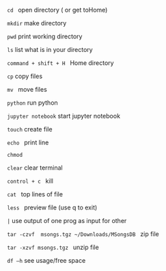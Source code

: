 ```cd ```  open directory ( or get toHome)

```mkdir```   make directory

```pwd```   print working directory 

```ls```   list what is in your directory 

```command + shift + H ```   Home directory

```cp```   copy files

```mv ```  move files

```python```  run python 

```jupyter notebook```  start jupyter notebook

```touch```   create file

```echo ```  print line

```chmod```  

```clear```   clear terminal

```control + c ``` kill

```cat ```  top lines of file

```less ```  preview file (use q to exit)

```|```   use output of one prog as input for other

```tar -czvf  msongs.tgz ~/Downloads/MSongsDB ```  zip file

```tar -xzvf msongs.tgz ``` unzip file

```df –h```   see usage/free space
